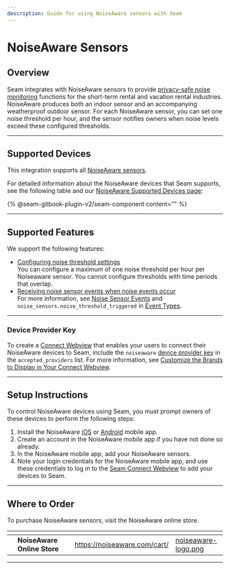```yaml
---
description: Guide for using NoiseAware sensors with Seam
---
```


# NoiseAware Sensors

## Overview

Seam integrates with NoiseAware sensors to provide [privacy-safe noise monitoring](https://noiseaware.com/privacy-safe-noise-monitoring/) functions for the short-term rental and vacation rental industries. NoiseAware produces both an indoor sensor and an accompanying weatherproof outdoor sensor. For each NoiseAware sensor, you can set one noise threshold per hour, and the sensor notifies owners when noise levels exceed these configured thresholds.

***

## Supported Devices

This integration supports all [NoiseAware sensors](https://noiseaware.com/features/).

For detailed information about the NoiseAware devices that Seam supports, see the following table and our [NoiseAware Supported Devices page](https://www.seam.co/manufacturers/noiseaware):

{% @seam-gitbook-plugin-v2/seam-component content="<seam-supported-device-table
  endpoint="https://connect.getseam.com"
  publishable-key="seam_pk1J0Bgui_oYEuzDhOqUzSBkrPmrNsUuKL"
  user-identifier-key="c6e74334-eb31-4719-b679-d84cf1c07d9c"
  manufacturers='["NoiseAware"]'
/>" %}

***

## Supported Features

We support the following features:

* [Configuring noise threshold settings](../products/noise-sensors/configure-noise-threshold-settings.md)\
  You can configure a maximum of one noise threshold per hour per Noiseaware sensor. You cannot configure thresholds with time periods that overlap.
* [Receiving noise sensor events when noise events occur](../api-clients/events/)\
  For more information, see [Noise Sensor Events](../api-clients/events/#noise-sensor-events) and `noise_sensors.noise_threshold_triggered` in [Event Types](../api-clients/events/#event-types).

***

### Device Provider Key

To create a [Connect Webview](../core-concepts/connect-webviews/) that enables your users to connect their NoiseAware devices to Seam, include the `noiseaware` [device provider key](../api-clients/connect_webviews/#device-provider-keys) in the `accepted_providers` list. For more information, see [Customize the Brands to Display in Your Connect Webview](../core-concepts/connect-webviews/customizing-connect-webviews.md#customize-the-brands-to-display-in-your-connect-webviews).

***

## Setup Instructions

To control NoiseAware devices using Seam, you must prompt owners of these devices to perform the following steps:

1. Install the NoiseAware [iOS](https://apps.apple.com/us/app/noiseaware/id1436213179) or [Android](https://play.google.com/store/apps/details?id=io.noiseaware.mobile\&hl=en_US\&gl=US) mobile app.
2. Create an account in the NoiseAware mobile app if you have not done so already.
3. In the NoiseAware mobile app, add your NoiseAware sensors.
4. Note your login credentials for the NoiseAware mobile app, and use these credentials to log in to the [Seam Connect Webview](../core-concepts/connect-webviews/) to add your devices to Seam.

***

## Where to Order

To purchase NoiseAware sensors, visit the NoiseAware online store.

<table data-view="cards"><thead><tr><th></th><th></th><th></th><th data-hidden data-card-target data-type="content-ref"></th><th data-hidden data-card-cover data-type="files"></th></tr></thead><tbody><tr><td></td><td><strong>NoiseAware Online Store</strong></td><td></td><td><a href="https://noiseaware.com/cart/">https://noiseaware.com/cart/</a></td><td><a href="../.gitbook/assets/noiseaware-logo.png">noiseaware-logo.png</a></td></tr></tbody></table>

***
